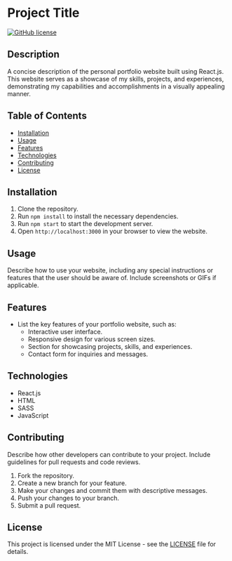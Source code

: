 # Project Title

[![GitHub license](https://img.shields.io/badge/license-MIT-blue.svg)](https://github.com/yasir2002/yasir2002.github.io/blob/main/LICENSE)

## Description

A concise description of the personal portfolio website built using React.js. This website serves as a showcase of my skills, projects, and experiences, demonstrating my capabilities and accomplishments in a visually appealing manner.

## Table of Contents

- [Installation](#installation)
- [Usage](#usage)
- [Features](#features)
- [Technologies](#technologies)
- [Contributing](#contributing)
- [License](#license)

## Installation

1. Clone the repository.
2. Run `npm install` to install the necessary dependencies.
3. Run `npm start` to start the development server.
4. Open `http://localhost:3000` in your browser to view the website.

## Usage

Describe how to use your website, including any special instructions or features that the user should be aware of. Include screenshots or GIFs if applicable.

## Features

- List the key features of your portfolio website, such as:
  - Interactive user interface.
  - Responsive design for various screen sizes.
  - Section for showcasing projects, skills, and experiences.
  - Contact form for inquiries and messages.

## Technologies

- React.js
- HTML
- SASS
- JavaScript

## Contributing

Describe how other developers can contribute to your project. Include guidelines for pull requests and code reviews.

1. Fork the repository.
2. Create a new branch for your feature.
3. Make your changes and commit them with descriptive messages.
4. Push your changes to your branch.
5. Submit a pull request.

## License

This project is licensed under the MIT License - see the [LICENSE](LICENSE) file for details.
